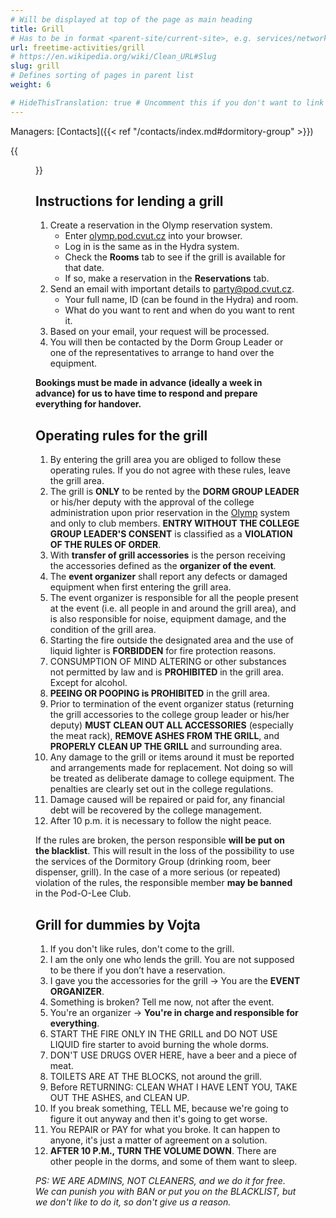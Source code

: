 ```yaml
---
# Will be displayed at top of the page as main heading
title: Grill
# Has to be in format <parent-site/current-site>, e.g. services/network (notice missing slash at the beginning)
url: freetime-activities/grill
# https://en.wikipedia.org/wiki/Clean_URL#Slug
slug: grill
# Defines sorting of pages in parent list
weight: 6

# HideThisTranslation: true # Uncomment this if you don't want to link this translation of page in translations
---
```


Managers: [Contacts]({{< ref "/contacts/index.md#dormitory-group" >}})

{{<figure src="images/freetime-activities/grill/grill.jpg" alt="Grill" imgop="rt_fit">}}

## Instructions for lending a grill

1. Create a reservation in the Olymp reservation system.
    * Enter [olymp.pod.cvut.cz](https://olymp.pod.cvut.cz) into your browser.
    * Log in is the same as in the Hydra system.
    * Check the **Rooms** tab to see if the grill is available for that date.
    * If so, make a reservation in the **Reservations** tab.
2. Send an email with important details to <party@pod.cvut.cz>.
    * Your full name, ID (can be found in the Hydra) and room.
    * What do you want to rent and when do you want to rent it.
3. Based on your email, your request will be processed.
4. You will then be contacted by the Dorm Group Leader or one of the representatives to arrange to hand over the equipment.

**Bookings must be made in advance (ideally a week in advance) for us to have time to respond and prepare everything for handover.**

## Operating rules for the grill

1. By entering the grill area you are obliged to follow these operating rules. If you do not agree with these rules, leave the grill area.
2. The grill is **ONLY** to be rented by the **DORM GROUP LEADER** or his/her deputy with the approval of the college administration upon prior reservation in the [Olymp](https://olymp.pod.cvut.cz) system and only to club members. **ENTRY WITHOUT THE COLLEGE GROUP LEADER'S CONSENT** is classified as a **VIOLATION OF THE RULES OF ORDER**.
3. With **transfer of grill accessories** is the person receiving the accessories defined as the **organizer of the event**.
4. The **event organizer** shall report any defects or damaged equipment when first entering the grill area.
5. The event organizer is responsible for all the people present at the event (i.e. all people in and around the grill area), and is also responsible for noise, equipment damage, and the condition of the grill area.
6. Starting the fire outside the designated area and the use of liquid lighter is **FORBIDDEN** for fire protection reasons.
7. CONSUMPTION OF MIND ALTERING or other substances not permitted by law and is **PROHIBITED** in the grill area. Except for alcohol.
8. **PEEING OR POOPING is PROHIBITED** in the grill area.
9. Prior to termination of the event organizer status (returning the grill accessories to the college group leader or his/her deputy) **MUST CLEAN OUT ALL ACCESSORIES** (especially the meat rack), **REMOVE ASHES FROM THE GRILL**, and **PROPERLY CLEAN UP THE GRILL** and surrounding area.
10. Any damage to the grill or items around it must be reported and arrangements made for replacement. Not doing so will be treated as deliberate damage to college equipment. The penalties are clearly set out in the college regulations.
11. Damage caused will be repaired or paid for, any financial debt will be recovered by the college management.
12. After 10 p.m. it is necessary to follow the night peace.

If the rules are broken, the person responsible **will be put on the blacklist**. This will result in the loss of the possibility to use the services of the Dormitory Group (drinking room, beer dispenser, grill). In the case of a more serious (or repeated) violation of the rules, the responsible member **may be banned** in the Pod-O-Lee Club.

## Grill for dummies by Vojta

1. If you don't like rules, don't come to the grill.
2. I am the only one who lends the grill. You are not supposed to be there if you don’t have a reservation.
3. I gave you the accessories for the grill -> You are the **EVENT ORGANIZER**.
4. Something is broken? Tell me now, not after the event.
5. You're an organizer -> **You're in charge and responsible for everything**.
6. START THE FIRE ONLY IN THE GRILL and DO NOT USE LIQUID fire starter to avoid burning the whole dorms.
7. DON'T USE DRUGS OVER HERE, have a beer and a piece of meat.
8. TOILETS ARE AT THE BLOCKS, not around the grill.
9. Before RETURNING: CLEAN WHAT I HAVE LENT YOU, TAKE OUT THE ASHES, and CLEAN UP.
10. If you break something, TELL ME, because we're going to figure it out anyway and then it's going to get worse.
11. You REPAIR or PAY for what you broke. It can happen to anyone, it's just a matter of agreement on a solution.
12. **AFTER 10 P.M., TURN THE VOLUME DOWN**. There are other people in the dorms, and some of them want to sleep.

*PS: WE ARE ADMINS, NOT CLEANERS, and we do it for free. We can punish you with BAN or put you on the BLACKLIST, but we don't like to do it, so don't give us a reason.*
